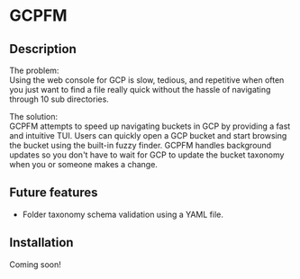 

# GCPFM

## Description  

The problem:  
Using the web console for GCP is slow, tedious, and repetitive when often you just want to find a file really quick without the hassle of navigating through 10 sub directories.  


The solution:  
GCPFM attempts to speed up navigating buckets in GCP by providing a fast and intuitive TUI.  Users can quickly open a GCP bucket and start browsing the bucket using the built-in fuzzy finder.  GCPFM handles background updates so you don't have to wait for GCP to update the bucket taxonomy when you or someone makes a change.


## Future features  

- Folder taxonomy schema validation using a YAML file.

## Installation  

Coming soon!
